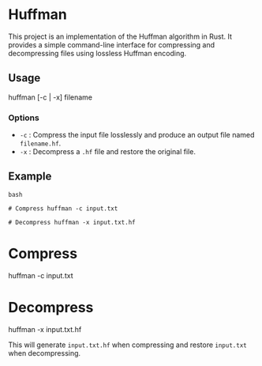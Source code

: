 # Huffman

This project is an implementation of the Huffman algorithm in Rust. It provides a simple command-line interface for compressing and decompressing files using lossless Huffman encoding.

## Usage

huffman [-c | -x] filename

### Options
- `-c` : Compress the input file losslessly and produce an output file named `filename.hf`.  
- `-x` : Decompress a `.hf` file and restore the original file.

## Example

```
bash

# Compress huffman -c input.txt

# Decompress huffman -x input.txt.hf
```

# Compress
huffman -c input.txt

# Decompress
huffman -x input.txt.hf


This will generate `input.txt.hf` when compressing and restore `input.txt` when decompressing.
